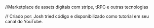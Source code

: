 //Marketplace de assets digitais com stripe, tRPC e outras tecnologias

// Criado por: Josh tried código e disponibilizado como tutorial em seu canal do YouTube.
